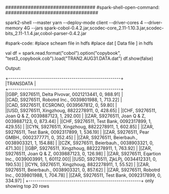 


################################
#spark-shell-open-command:
#################################

  spark2-shell --master yarn --deploy-mode client --driver-cores 4 --driver-memory 4G --jars spark-cobol-0.4.2.jar,scodec-core_2.11-1.10.3.jar,scodec-bits_2.11-1.1.4.jar,cobol-parser-0.4.2.jar


#spark-code:
        #place scheam file in hdfs
        #place dat [ Data file ] in hdfs

  val df = spark.read.format("cobol").option("copybook", "test3_copybook.cob").load("TRAN2.AUG31.DATA.dat")
  df.show(false)


Output:

  +-------------------------------------------------------+                                   
  |TRANSDATA                                              |                               
  +-------------------------------------------------------+                                             
  |[GBP, S9276511, Delta Pivovar, 0021213441, 0, 988.91]  |                                          
  |[CAD, S9276511, Robotrd Inc., 0039801988, 1, 713.22]   |                                                      
  |[CAD, S9276511, ECSRONO, 0039567812, 0, 59.80]         |                                                        
  |[USD, S9276511, Xingzhoug, 8822278911, 0, 428.65]      |
  |[CHF, S9276511, Joan Q & Z, 0039887123, 1, 292.00]     |
  |[ZAR, S9276511, Joan Q & Z, 0039887123, 0, 873.44]     |
  |[CHF, S9276511, Test Bank, 0092317899, 1, 429.55]      |
  |[CYN, S9276511, Xingzhoug, 8822278911, 1, 602.85]      |
  |[ZAR, S9276511, Test Bank, 0092317899, 1, 536.19]      |
  |[ZAR, S9276511, Pear GMBH., 0002377771, 0, 352.45]     |
  |[ZAR, S9276511, Beierbauh., 0038903321, 1, 154.88]     |
  |[CZK, S9276511, Beierbauh., 0038903321, 0, 471.30]     |
  |[GBP, S9276511, Xingzhoug, 8822278911, 1, 763.92]      |
  |[ZAR, S9276511, Joan Q & Z, 0039887123, 0, 126.98]     |
  |[ZAR, S9276511, Eqartion Inc., 0039003991, 1, 60112.00]|
  |[USD, S9276511, ZjkLPj, 0034412331, 0, 190.53]         |
  |[CYN, S9276511, Xingzhoug, 8822278911, 1, 55.52]       |
  |[ZAR, S9276511, Beierbauh., 0038903321, 0, 857.62]     |
  |[ZAR, S9276511, Robotrd Inc., 0039801988, 1, 704.78]   |
  |[ZAR, S9276511, Test Bank, 0092317899, 0, 334.97]      |
  +-------------------------------------------------------+
  only showing top 20 rows
